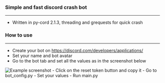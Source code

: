 ### Simple and fast discord crash bot

---

- Written in py-cord 2.1.3, threading and grequests for quick crash

### How to use

---
- Create your bot on https://discord.com/developers/applications/
- Set your name and bot avatar
- Go to the bot tab and set all the values as in the screenshot below
<img alt = 'Example screenshot' src = "https://media.discordapp.net/attachments/1016297019184263208/1017793788258811975/unknown.png">
- Click on the reset token button and copy it
- Go to bot_config.py
- Set your values
- Run main.py
